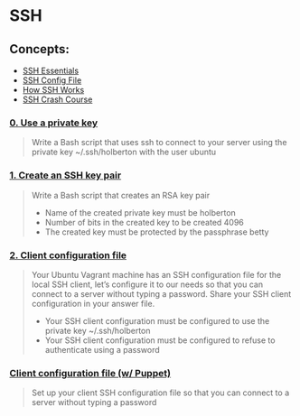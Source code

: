 # SSH
## Concepts:
* [SSH Essentials](./https://www.digitalocean.com/community/tutorials/ssh-essentials-working-with-ssh-servers-clients-and-keys)
* [SSH Config File](./https://www.ssh.com/ssh/config/)
* [How SSH Works](./https://www.youtube.com/watch?v=ORcvSkgdA58)
* [SSH Crash Course](./https://www.youtube.com/watch?v=hQWRp-FdTpc)
### [0. Use a private key](./0-use_a_private_key)
> Write a Bash script that uses ssh to connect to your server using the private key ~/.ssh/holberton with the user ubuntu
### [1. Create an SSH key pair](./1-create_ssh_key_pair)
> Write a Bash script that creates an RSA key pair
> * Name of the created private key must be holberton
> * Number of bits in the created key to be created 4096
> * The created key must be protected by the passphrase betty
### [2. Client configuration file](./2-ssh_config)
> Your Ubuntu Vagrant machine has an SSH configuration file for the local SSH client, let’s configure it to our needs so that you can connect to a server without typing a password. Share your SSH client configuration in your answer file.
> * Your SSH client configuration must be configured to use the private key ~/.ssh/holberton
> * Your SSH client configuration must be configured to refuse to authenticate using a password
### [Client configuration file (w/ Puppet)](./4-puppet_ssh_config.pp)
> Set up your client SSH configuration file so that you can connect to a server without typing a password